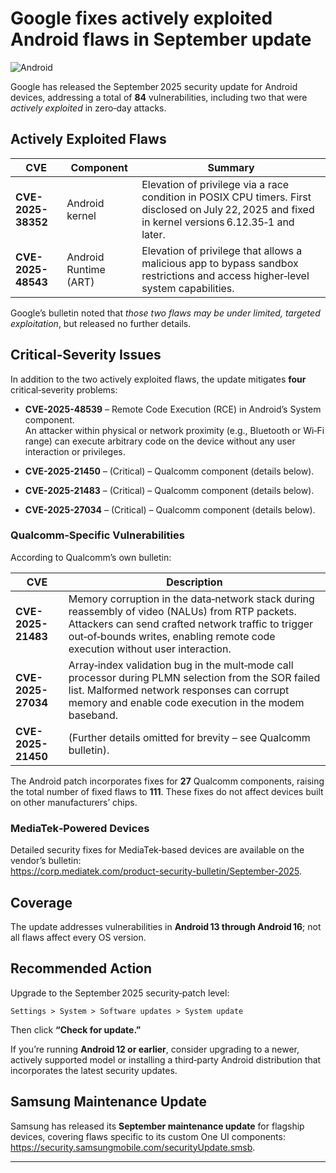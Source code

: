 # Google fixes actively exploited Android flaws in September update

![Android](https://www.bleepstatic.com/content/hl-images/2024/02/08/Android.jpg)

Google has released the September 2025 security update for Android devices, addressing a total of **84** vulnerabilities, including two that were *actively exploited* in zero‑day attacks.

## Actively Exploited Flaws

| CVE | Component | Summary |
|-----|-----------|---------|
| **CVE-2025-38352** | Android kernel | Elevation of privilege via a race condition in POSIX CPU timers. First disclosed on July 22, 2025 and fixed in kernel versions 6.12.35‑1 and later. |
| **CVE-2025-48543** | Android Runtime (ART) | Elevation of privilege that allows a malicious app to bypass sandbox restrictions and access higher‑level system capabilities. |

Google’s bulletin noted that *those two flaws may be under limited, targeted exploitation*, but released no further details.

## Critical‑Severity Issues

In addition to the two actively exploited flaws, the update mitigates **four** critical‑severity problems:

- **CVE-2025-48539** – Remote Code Execution (RCE) in Android’s System component.  
  An attacker within physical or network proximity (e.g., Bluetooth or Wi‑Fi range) can execute arbitrary code on the device without any user interaction or privileges.

- **CVE-2025-21450** – (Critical) – Qualcomm component (details below).

- **CVE-2025-21483** – (Critical) – Qualcomm component (details below).

- **CVE-2025-27034** – (Critical) – Qualcomm component (details below).

### Qualcomm‑Specific Vulnerabilities

According to Qualcomm’s own bulletin:

| CVE | Description |
|-----|-------------|
| **CVE-2025-21483** | Memory corruption in the data‑network stack during reassembly of video (NALUs) from RTP packets. Attackers can send crafted network traffic to trigger out‑of‑bounds writes, enabling remote code execution without user interaction. |
| **CVE-2025-27034** | Array‑index validation bug in the mult‑mode call processor during PLMN selection from the SOR failed list. Malformed network responses can corrupt memory and enable code execution in the modem baseband. |
| **CVE-2025-21450** | (Further details omitted for brevity – see Qualcomm bulletin). |

The Android patch incorporates fixes for **27** Qualcomm components, raising the total number of fixed flaws to **111**. These fixes do not affect devices built on other manufacturers’ chips.

### MediaTek‑Powered Devices

Detailed security fixes for MediaTek‑based devices are available on the vendor’s bulletin:  
<https://corp.mediatek.com/product-security-bulletin/September-2025>.

## Coverage

The update addresses vulnerabilities in **Android 13 through Android 16**; not all flaws affect every OS version.

## Recommended Action

Upgrade to the September 2025 security‑patch level:

```text
Settings > System > Software updates > System update
```

Then click **“Check for update.”**  

If you’re running **Android 12 or earlier**, consider upgrading to a newer, actively supported model or installing a third‑party Android distribution that incorporates the latest security updates.

## Samsung Maintenance Update

Samsung has released its **September maintenance update** for flagship devices, covering flaws specific to its custom One UI components:  
<https://security.samsungmobile.com/securityUpdate.smsb>.

---
